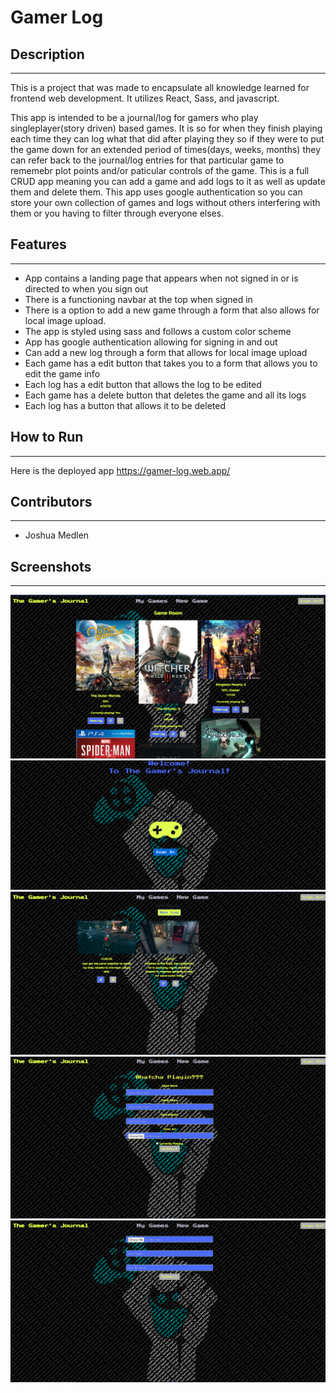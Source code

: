 # Gamer Log

## Description
---
This is a project that was made to encapsulate all knowledge learned for frontend web development. It utilizes React, Sass, and javascript.

This app is intended to be a journal/log for gamers who play singleplayer(story driven) based games. It is so for when they finish playing each time they can log what that did after playing they so if they were to put the game down for an extended period of times(days, weeks, months) they can refer back to the journal/log entries for that particular game to rememebr plot points and/or paticular controls of the game. This is a full CRUD app meaning you can add a game and add logs to it as well as update them and delete them. This app uses google authentication so you can store your own collection of games and logs without others interfering with them or you having to filter through everyone elses.

## Features
---
* App contains a landing page that appears when not signed in or is directed to when you sign out
* There is a functioning navbar at the top when signed in
* There is a option to add a new game through a form that also allows for local image upload.
* The app is styled using sass and follows a custom color scheme
* App has google authentication allowing for signing in and out
* Can add a new log through a form that allows for local image upload
* Each game has a edit button that takes you to a form that allows you to edit the game info
* Each log has a edit button that allows the log to be edited
* Each game has a delete button that deletes the game and all its logs
* Each log has a button that allows it to be deleted

## How to Run
---
Here is the deployed app https://gamer-log.web.app/

## Contributors
---
* Joshua Medlen

## Screenshots
---
![screenshot](/screenshots/appScreenshots/gamesPage.png)
![screenshot](/screenshots/appScreenshots/landingPage.png)
![screenshot](/screenshots/appScreenshots/logsPage.png)
![screenshot](/screenshots/appScreenshots/newGame.png)
![screenshot](/screenshots/appScreenshots/newLog.png)

